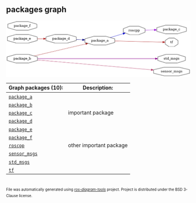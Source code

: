 <!--
File was automatically generated using 'ros-diagram-tools' project.
Project is distributed under the BSD 3-Clause license.
-->

## packages graph

[![full_graph](full_graph.png "full_graph")](full_graph.png)

| Graph packages (10): | Description: |
| ----------------------------------- | ------------ |
| [`package_a`](nodes/package_a.html) |  |
| [`package_b`](nodes/package_b.html) |  |
| [`package_c`](nodes/package_c.html) | important package |
| [`package_d`](nodes/package_d.html) |  |
| [`package_e`](nodes/package_e.html) |  |
| [`package_f`](nodes/package_f.html) |  |
| [`roscpp`](nodes/roscpp.html) | other important package |
| [`sensor_msgs`](nodes/sensor_msgs.html) |  |
| [`std_msgs`](nodes/std_msgs.html) |  |
| [`tf`](nodes/tf.html) |  |


</br>
<font size="1">
File was automatically generated using <a href="https://github.com/anetczuk/ros-diagram-tools"><i>ros-diagram-tools</i></a> project.
Project is distributed under the BSD 3-Clause license.
</font>
